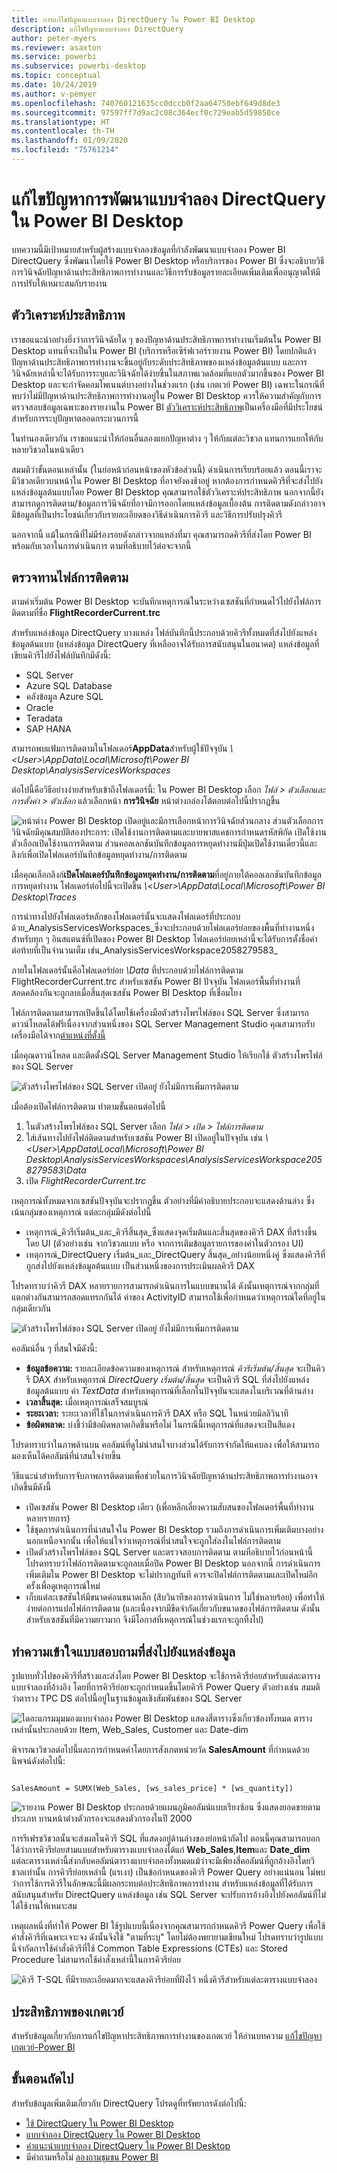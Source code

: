 ```yaml
---
title: การแก้ไขปัญหาแบบจำลอง DirectQuery ใน Power BI Desktop
description: แก้ไขปัญหาแบบจำลอง DirectQuery
author: peter-myers
ms.reviewer: asaxton
ms.service: powerbi
ms.subservice: powerbi-desktop
ms.topic: conceptual
ms.date: 10/24/2019
ms.author: v-pemyer
ms.openlocfilehash: 740760121635cc0dccb0f2aa64750ebf649d8de3
ms.sourcegitcommit: 97597ff7d9ac2c08c364ecf0c729eab5d59850ce
ms.translationtype: HT
ms.contentlocale: th-TH
ms.lasthandoff: 01/09/2020
ms.locfileid: "75761214"
---
```

# <a name="troubleshoot-developing-directquery-models-in-power-bi-desktop"></a>แก้ไขปัญหาการพัฒนาแบบจำลอง DirectQuery ใน Power BI Desktop

บทความนี้มีเป้าหมายสำหรับผู้สร้างแบบจำลองข้อมูลที่กำลังพัฒนาแบบจำลอง Power BI DirectQuery ซึ่งพัฒนาโดยใช้ Power BI Desktop หรือบริการของ Power BI ซึ่งจะอธิบายวิธีการวินิจฉัยปัญหาด้านประสิทธิภาพการทำงานและวิธีการรับข้อมูลรายละเอียดเพิ่มเติมเพื่ออนุญาตให้มีการปรับให้เหมาะสมกับรายงาน

## <a name="performance-analyzer"></a>ตัววิเคราะห์ประสิทธิภาพ

เราขอแนะนำอย่างยิ่งว่าการวินิจฉัยใด ๆ ของปัญหาด้านประสิทธิภาพการทำงานเริ่มต้นใน Power BI Desktop แทนที่จะเป็นใน Power BI (บริการหรือเซิร์ฟเวอร์รายงาน Power BI) โดยปกติแล้ว ปัญหาด้านประสิทธิภาพการทำงานจะขึ้นอยู่กับระดับประสิทธิภาพของแหล่งข้อมูลต้นแบบ และการวินิจฉัยเหล่านี้จะได้รับการระบุและวินิจฉัยได้ง่ายขึ้นในสภาพแวดล้อมที่แยกตัวมากขึ้นของ Power BI Desktop และจะกำจัดคอมโพเนนต์บางอย่างในช่วงแรก (เช่น เกตเวย์ Power BI) เฉพาะในกรณีที่พบว่าไม่มีปัญหาด้านประสิทธิภาพการทำงานอยู่ใน Power BI Desktop ควรให้ความสำคัญกับการตรวจสอบข้อมูลเฉพาะของรายงานใน Power BI [ตัววิเคราะห์ประสิทธิภาพ](desktop-performance-analyzer.md)เป็นเครื่องมือที่มีประโยชน์สำหรับการระบุปัญหาตลอดกระบวนการนี้

ในทำนองเดียวกัน เราขอแนะนำให้ก่อนอื่นลองแยกปัญหาต่าง ๆ ให้กับแต่ละวิชวล แทนการแยกให้กับหลายวิชวลในหน้าเดียว

สมมติว่าขั้นตอนเหล่านั้น (ในย่อหน้าก่อนหน้าของหัวข้อส่วนนี้) ดำเนินการเรียบร้อยแล้ว ตอนนี้เราจะมีวิชวลเดียวบนหน้าใน Power BI Desktop ที่อาจยังคงช้าอยู่ หากต้องการกำหนดคิวรีที่จะส่งไปยังแหล่งข้อมูลต้นแบบโดย Power BI Desktop คุณสามารถใช้ตัววิเคราะห์ประสิทธิภาพ นอกจากนี้ยังสามารถดูการติดตาม/ข้อมูลการวินิจฉัยที่อาจมีการออกโดยแหล่งข้อมูลเบื้องต้น การติดตามดังกล่าวอาจมีข้อมูลที่เป็นประโยชน์เกี่ยวกับรายละเอียดของวิธีดำเนินการคิวรี และวิธีการปรับปรุงคิวรี

นอกจากนี้ แม้ในกรณีที่ไม่มีร่องรอยดังกล่าวจากแหล่งที่มา คุณสามารถดคิวรีที่ส่งโดย Power BI พร้อมกับเวลาในการดำเนินการ ตามที่อธิบายไว้ต่อจะจากนี้

## <a name="review-trace-files"></a>ตรวจทานไฟล์การติดตาม

ตามค่าเริ่มต้น Power BI Desktop จะบันทึกเหตุการณ์ในระหว่างเซสชันที่กำหนดไว้ไปยังไฟล์การติดตามที่ชื่อ **FlightRecorderCurrent.trc**

สำหรับแหล่งข้อมูล DirectQuery บางแหล่ง ไฟล์บันทึกนี้ประกอบด้วยคิวรีทั้งหมดที่ส่งไปยังแหล่งข้อมูลต้นแบบ (แหล่งข้อมูล DirectQuery ที่เหลืออาจได้รับการสนับสนุนในอนาคต) แหล่งข้อมูลที่เขียนคิวรีไปยังไฟล์บันทึกมีดังนี้:

- SQL Server
- Azure SQL Database
- คลังข้อมูล Azure SQL
- Oracle
- Teradata
- SAP HANA

สามารถพบแฟ้มการติดตามในโฟลเดอร์**AppData**สำหรับผู้ใช้ปัจจุบัน _\\\<User>\AppData\Local\Microsoft\Power BI Desktop\AnalysisServicesWorkspaces_

ต่อไปนี้คือวิธีอย่างง่ายสำหรับเข้าถึงโฟลเดอร์นี้: ใน Power BI Desktop เลือก _ไฟล์ > ตัวเลือกและการตั้งค่า > ตัวเลือก_ แล้วเลือกหน้า **การวินิจฉัย** หน้าต่างกล่องโต้ตอบต่อไปนี้ปรากฏขึ้น

![หน้าต่าง Power BI Desktop เปิดอยู่และมีการเลือกหน้าการวินิจฉัยส่วนกลาง ส่วนตัวเลือกการวินิจฉัยมีคุณสมบัติสองประการ: เปิดใช้งานการติดตามและบายพาสแคชการกำหนดรหัสพิกัด เปิดใช้งานตัวเลือกเปิดใช้งานการติดตาม ส่วนคอลเลกชันบันทึกข้อมูลการหยุดทำงานมีปุ่มเปิดใช้งานเดี๋ยวนี้และลิงก์เพื่อเปิดโฟลเดอร์บันทึกข้อมูลหยุดทำงาน/การติดตาม](media/desktop-directquery-troubleshoot/desktop-directquery-troubleshoot-desktop-file-options-diagnostics.png)

เมื่อคุณเลือกลิงก์**เปิดโฟลเดอร์บันทึกข้อมูลหยุดทำงาน/การติดตาม**ที่อยู่ภายใต้คอลเลกชันบันทึกข้อมูลการหยุดทำงาน โฟลเดอร์ต่อไปนี้จะเปิดขึ้น _\\\<User>\AppData\Local\Microsoft\Power BI Desktop\Traces_

การนำทางไปยังโฟลเดอร์หลักของโฟลเดอร์นั้นจะแสดงโฟลเดอร์ที่ประกอบด้วย_AnalysisServicesWorkspaces_ซึ่งจะประกอบด้วยโฟลเดอร์ย่อยของพื้นที่ทำงานหนึ่งสำหรับทุก ๆ อินสแตนซ์ที่เปิดของ Power BI Desktop โฟลเดอร์ย่อยเหล่านี้จะได้รับการตั้งชื่อคำต่อท้ายที่เป็นจำนวนเต็ม เช่น_AnalysisServicesWorkspace2058279583_

ภายในโฟลเดอร์นั้นคือโฟลเดอร์ย่อย _\Data_ ที่ประกอบด้วยไฟล์การติดตาม FlightRecorderCurrent.trc สำหรับเซสชัน Power BI ปัจจุบัน โฟลเดอร์พื้นที่ทำงานที่สอดคล้องกันจะถูกลบเมื่อสิ้นสุดเซสชัน Power BI Desktop ที่เชื่อมโยง

ไฟล์การติดตามสามารถเปิดขึ้นได้โดยใช้เครื่องมือตัวสร้างโพรไฟล์ของ SQL Server ซึ่งสามารถดาวน์โหลดได้ฟรีเนื่องจากส่วนหนึ่งของ SQL Server Management Studio คุณสามารถรับเครื่องมือได้จาก[ตำแหน่งที่ตั้งนี้](/sql/ssms/download-sql-server-management-studio-ssms?view=sql-server-2017)

เมื่อคุณดาวน์โหลด และติดตั้งSQL Server Management Studio ให้เรียกใช้ ตัวสร้างโพรไฟล์ของ SQL Server

![ตัวสร้างโพรไฟล์ของ SQL Server เปิดอยู่ ยังไม่มีการเพิ่มการติดตาม](media/desktop-directquery-troubleshoot/desktop-directquery-troubleshoot-sql-server-profiler-trace.png)

เมื่อต้องเปิดไฟล์การติดตาม ทำตามขั้นตอนต่อไปนี้

1. ในตัวสร้างโพรไฟล์ของ SQL Server เลือก _ไฟล์ > เปิด > ไฟล์การติดตาม_
2. ใส่เส้นทางไปยังไฟล์ติดตามสำหรับเซสชัน Power BI เปิดอยู่ในปัจจุบัน เช่น _\\\<User>\AppData\Local\Microsoft\Power BI Desktop\AnalysisServicesWorkspaces\AnalysisServicesWorkspace2058279583\Data_
3. เปิด _FlightRecorderCurrent.trc_

เหตุการณ์ทั้งหมดจากเซสชันปัจจุบันจะปรากฏขึ้น ตัวอย่างที่มีคำอธิบายประกอบจะแสดงด้านล่าง ซึ่งเน้นกลุ่มของเหตุการณ์ แต่ละกลุ่มมีดังต่อไปนี้

- เหตุการณ์_คิวรีเริ่มต้น_และ_คิวรีสิ้นสุด_ซึ่งแสดงจุดเริ่มต้นและสิ้นสุดของคิวรี DAX ที่สร้างขึ้น โดย UI (ตัวอย่างเช่น จากวิชวลแบบ หรือ จากการเติมข้อมูลรายการของค่าในตัวกรอง UI)
- เหตุการณ์_DirectQuery เริ่มต้น_และ_DirectQuery สิ้นสุด_อย่างน้อยหนึ่งคู่ ซึ่งแสดงคิวรีที่ถูกส่งไปยังแหล่งข้อมูลต้นแบบ เป็นส่วนหนึ่งของการประเมินผลคิวรี DAX

โปรดทราบว่าคิวรี DAX หลายรายการสามารถดำเนินการในแบบขนานได้ ดังนั้นเหตุการณ์จากกลุ่มที่แตกต่างกันสามารถสอดแทรกกันได้ ค่าของ ActivityID สามารถใช้เพื่อกำหนดว่าเหตุการณ์ใดที่อยู่ในกลุ่มเดียวกัน

![ตัวสร้างโพรไฟล์ของ SQL Server เปิดอยู่ ยังไม่มีการเพิ่มการติดตาม](media/desktop-directquery-troubleshoot/desktop-directquery-troubleshoot-sql-server-profiler-trace.png)

คอลัมน์อื่น ๆ ที่สนใจมีดังนี้:

- **ข้อมูลข้อความ:** รายละเอียดข้อความของเหตุการณ์ สำหรับเหตุการณ์ _คิวรีเริ่มต้น/สิ้นสุด_ จะเป็นคิวรี DAX สำหรับเหตุการณ์ _DirectQuery เริ่มต้น/สิ้นสุด_ จะเป็นคิวรี SQL ที่ส่งไปยังแหล่งข้อมูลต้นแบบ ค่า _TextData_ สำหรับเหตุการณ์ที่เลือกในปัจจุบันจะแสดงในบริเวณที่ด้านล่าง
- **เวลาสิ้นสุด:** เมื่อเหตุการณ์เสร็จสมบูรณ์
- **ระยะเวลา:** ระยะเวลาที่ใช้ในการดำเนินการคิวรี DAX หรือ SQL ในหน่วยมิลลิวินาที
- **ข้อผิดพลาด:** บ่งชี้ว่ามีข้อผิดพลาดเกิดขึ้นหรือไม่ ในกรณีนี้เหตุการณ์ที่แสดงจะเป็นสีแดง

โปรดทราบว่าในภาพด้านบน คอลัมน์ที่ดูไม่น่าสนใจบางส่วนได้รับการจำกัดให้แคบลง เพื่อให้สามารถมองเห็นได้คอลัมน์ที่น่าสนใจง่ายขึ้น

วิธีแนะนำสำหรับการจับภาพการติดตามเพื่อช่วยในการวินิจฉัยปัญหาด้านประสิทธิภาพการทำงานอาจเกิดขึ้นมีดังนี้

- เปิดเซสชัน Power BI Desktop เดียว (เพื่อหลีกเลี่ยงความสับสนของโฟลเดอร์พื้นที่ทำงานหลายรายการ)
- ใช้ชุดการดำเนินการที่น่าสนใจใน Power BI Desktop รวมถึงการดำเนินการเพิ่มเติมบางอย่างนอกเหนือจากนั้น เพื่อให้แน่ใจว่าเหตุการณ์ที่น่าสนใจจะถูกใส่ลงในไฟล์การติดตาม
- เปิดตัวสร้างโพรไฟล์ของ SQL Server และตรวจสอบการติดตาม ตามที่อธิบายไว้ก่อนหน้านี้ โปรดทราบว่าไฟล์การติดตามจะถูกลบเมื่อปิด Power BI Desktop นอกจากนี้ การดำเนินการเพิ่มเติมใน Power BI Desktop จะไม่ปรากฏทันที ควรจะปิดไฟล์การติดตามและเปิดใหม่อีกครั้งเพื่อดูเหตุการณ์ใหม่
- เก็บแต่ละเซสชันให้มีขนาดค่อนขนาดเล็ก (สิบวินาทีของการดำเนินการ ไม่ใช่หลายร้อย) เพื่อทำให้ง่ายต่อการแปลไฟล์การติดตาม (และเนื่องจากมีขีดจำกัดเกี่ยวกับขนาดของไฟล์การติดตาม ดังนั้นสำหรับเซสชันที่มีความยาวมาก จึงมีโอกาสที่เหตุการณ์ในช่วงแรกจะถูกทิ้งไป)

## <a name="understand-queries-sent-to-the-source"></a>ทำความเข้าใจแบบสอบถามที่ส่งไปยังแหล่งข้อมูล

รูปแบบทั่วไปของคิวรีที่สร้างและส่งโดย Power BI Desktop จะใช้การคิวรีย่อยสำหรับแต่ละตารางแบบจำลองที่อ้างอิง โดยที่การคิวรีย่อยจะถูกกำหนดขึ้นโดยคิวรี Power Query ตัวอย่างเช่น สมมติว่าตาราง TPC DS ต่อไปนี้อยู่ในฐานข้อมูลเชิงสัมพันธ์ของ SQL Server

![ไดอะแกรมมุมมองแบบจำลอง Power BI Desktop แสดงสี่ตารางซึ่งเกี่ยวข้องทั้งหมด ตารางเหล่านั้นประกอบด้วย Item, Web_Sales, Customer และ Date-dim](media/desktop-directquery-troubleshoot/desktop-directquery-troubleshoot-model-view-diagram.png)

พิจารณาวิชวลต่อไปนี้และการกำหนดค่าโดยการสังเกตหน่วยวัด **SalesAmount** ที่กำหนดด้วยนิพจน์ดังต่อไปนี้:

```dax

SalesAmount = SUMX(Web_Sales, [ws_sales_price] * [ws_quantity])

```

![รายงาน Power BI Desktop ประกอบด้วยแผนภูมิคอลัมน์แบบเรียงซ้อน ซึ่งแสดงยอดขายตามประเภท บานหน้าต่างตัวกรองจะแสดงตัวกรองในปี 2000](media/desktop-directquery-troubleshoot/desktop-directquery-troubleshoot-example-report.png)

การรีเฟรชวิชวลนั้นจะส่งผลในคิวรี SQL ที่แสดงอยู่ด้านล่างของย่อหน้าถัดไป ตอนนี้คุณสามารถบอกได้ว่าการคิวรีย่อยสามแบบสำหรับตารางแบบจำลองได้แก่ **Web_Sales**,**Item**และ **Date_dim** แต่ละตารางเหล่านี้ส่งกลับคอลัมน์ตารางแบบจำลองทั้งหมดแม้ว่าจะมีเพียงสี่คอลัมน์ที่ถูกอ้างอิงโดยวิชวลเท่านั้น การคิวรีย่อยเหล่านี้ (แรเงา) เป็นข้อกำหนดของคิวรี Power Query อย่างแน่นอน ไม่พบว่าการใช้การคิวรีในลักษณะนี้มีผลกระทบต่อประสิทธิภาพการทำงาน สำหรับแหล่งข้อมูลที่ได้รับการสนับสนุนสำหรับ DirectQuery แหล่งข้อมูล เช่น SQL Server จะปรับการอ้างอิงไปยังคอลัมน์ที่ไม่ได้ใช้งานให้เหมาะสม

เหตุผลหนึ่งที่ทำให้ Power BI ใช้รูปแบบนี้เนื่องจากคุณสามารถกำหนดคิวรี Power Query เพื่อใช้คำสั่งคิวรีที่เฉพาะเจาะจง ดังนั้นจึงใช้ "ตามที่ระบุ" โดยไม่ต้องพยายามเขียนใหม่ โปรดทราบว่ารูปแบบนี้จำกัดการใช้คำสั่งคิวรีที่ใช้ Common Table Expressions (CTEs) และ Stored Procedure ไม่สามารถใช้คำสั่งเหล่านี้ในการคิวรีย่อย

![คิวรี T-SQL ที่มีรายละเอียดมากจะแสดงคิวรีย่อยที่ฝังไว้ หนึ่งคิวรีสำหรับแต่ละตารางแบบจำลอง](media/desktop-directquery-troubleshoot/desktop-directquery-troubleshoot-example-query.png)

## <a name="gateway-performance"></a>ประสิทธิภาพของเกตเวย์

สำหรับข้อมูลเกี่ยวกับการแก้ไขปัญหาประสิทธิภาพการทำงานของเกตเวย์ ให้อ่านบทความ [แก้ไขปัญหาเกตเวย์-Power BI](service-gateway-onprem-tshoot.md)

## <a name="next-steps"></a>ขั้นตอนถัดไป

สำหรับข้อมูลเพิ่มเติมเกี่ยวกับ DirectQuery โปรดดูที่ทรัพยากรดังต่อไปนี้:

- [ใช้ DirectQuery ใน Power BI Desktop](desktop-use-directquery.md)
- [แบบจำลอง DirectQuery ใน Power BI Desktop](desktop-directquery-about.md)
- [คำแนะนำแบบจำลอง DirectQuery ใน Power BI Desktop](guidance/directquery-model-guidance.md)
- มีคำถามหรือไม่ [ลองถามชุมชน Power BI](https://community.powerbi.com/)
